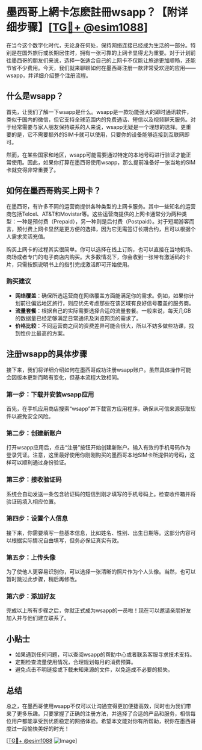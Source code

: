# 墨西哥上網卡怎麽註冊wsapp？【附详细步骤】[[TG💪+ @esim1088](https://t.me/s/esim1088)]

在当今这个数字化时代，无论身在何处，保持网络连接已经成为生活的一部分。特别是在国外旅行或长期居住时，拥有一张可靠的上网卡显得尤为重要。对于计划前往墨西哥的朋友们来说，选择一张适合自己的上网卡不仅能让旅途更加顺畅，还能节省不少费用。今天，我们就来聊聊如何在墨西哥注册一款非常受欢迎的应用——wsapp，并详细介绍整个注册流程。

## 什么是wsapp？

首先，让我们了解一下wsapp是什么。wsapp是一款功能强大的即时通讯软件，类似于国内的微信，但它支持全球范围内的免费通话、短信以及视频聊天服务。对于经常需要与家人朋友保持联系的人来说，wsapp无疑是一个理想的选择。更重要的是，它不需要额外的SIM卡就可以使用，只要你的设备能够连接到互联网即可。

然而，在某些国家和地区，wsapp可能需要通过特定的本地号码进行验证才能正常使用。因此，如果你打算在墨西哥使用wsapp，那么提前准备好一张当地的SIM卡就变得非常重要了。

## 如何在墨西哥购买上网卡？

在墨西哥，有许多不同的运营商提供各种类型的上网卡服务。其中一些知名的运营商包括Telcel、AT&T和Movistar等。这些运营商提供的上网卡通常分为两种类型：一种是预付费（Prepaid），另一种则是后付费（Postpaid）。对于短期游客而言，预付费上网卡显然是更方便的选择，因为它无需签订长期合约，且可以根据个人需求灵活充值。

购买上网卡的过程其实很简单。你可以选择在线上订购，也可以直接在当地机场、商场或者专门的电子商店内购买。大多数情况下，你会收到一张带有激活码的卡片，只需按照说明书上的指引完成激活即可开始使用。

### 购买建议

- **网络覆盖**：确保所选运营商在网络覆盖方面能满足你的需求。例如，如果你计划前往偏远地区旅行，则应优先考虑那些在该区域有良好信号覆盖的服务商。
- **流量套餐**：根据自己的实际需要选择合适的流量套餐。一般来说，每天几GB的数据量已经足够满足日常通讯及浏览网页的需求了。
- **价格比较**：不同运营商之间的资费差异可能会很大，所以不妨多做些功课，找到性价比最高的方案。

## 注册wsapp的具体步骤

接下来，我们将详细介绍如何在墨西哥成功注册wsapp账户。虽然具体操作可能会因版本更新而略有变化，但基本流程大致相同。

### 第一步：下载并安装wsapp应用

首先，在手机应用商店搜索“wsapp”并下载官方应用程序。确保从可信来源获取软件以避免安全风险。

### 第二步：创建新账户

打开wsapp应用后，点击“注册”按钮开始创建新账户。输入有效的手机号码作为登录凭证。注意，这里最好使用你刚刚购买的墨西哥本地SIM卡所提供的号码，这样可以顺利通过身份验证。

### 第三步：接收验证码

系统会自动发送一条包含验证码的短信到刚才填写的手机号码上。检查收件箱并将验证码填入相应位置。

### 第四步：设置个人信息

接下来，你需要填写一些基本信息，比如姓名、性别、出生日期等。这部分内容可以根据实际情况自由填写，但务必保证真实有效。

### 第五步：上传头像

为了使他人更容易识别你，可以选择一张清晰的照片作为个人头像。当然，也可以暂时跳过此步骤，稍后再修改。

### 第六步：添加好友

完成以上所有步骤之后，你就正式成为wsapp的一员啦！现在可以邀请亲朋好友加入并与他们建立联系了。

## 小贴士

- 如果遇到任何问题，可以查阅wsapp的帮助中心或者联系客服寻求技术支持。
- 定期检查流量使用情况，合理规划每月的消费预算。
- 避免点击不明链接或下载未知来源的文件，以免造成不必要的损失。

## 总结

总之，在墨西哥使用wsapp不仅可以让沟通变得更加便捷高效，同时也为我们带来了更多乐趣。只要掌握了正确的注册方法，并选择了合适的产品和服务，相信每位用户都能享受到优质稳定的网络体验。希望本文能对你有所帮助，祝你在墨西哥度过一段愉快美好的时光！

[[TG💪+ @esim1088](https://t.me/s/esim1088) ![Image](https://i.postimg.cc/4NQfJmqS/Snipaste-2025-05-13-00-14-12.png)]